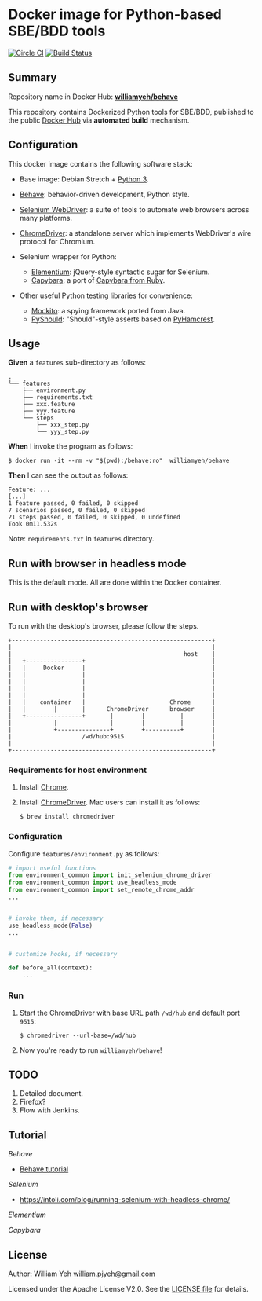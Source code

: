 Docker image for Python-based SBE/BDD tools
===


[![Circle CI](https://circleci.com/gh/William-Yeh/docker-behave.svg?style=shield)](https://circleci.com/gh/William-Yeh/docker-behave) [![Build Status](https://travis-ci.org/William-Yeh/docker-behave.svg?branch=master)](https://travis-ci.org/William-Yeh/docker-behave)


## Summary

Repository name in Docker Hub: **[williamyeh/behave](https://hub.docker.com/r/williamyeh/behave/)**

This repository contains Dockerized Python tools for SBE/BDD, published to the public [Docker Hub](https://hub.docker.com/) via **automated build** mechanism.


## Configuration

This docker image contains the following software stack:

- Base image: Debian Stretch + [Python 3](https://hub.docker.com/_/python/).

- [Behave](https://pypi.python.org/pypi/behave): behavior-driven development, Python style.

- [Selenium WebDriver](http://www.seleniumhq.org/projects/webdriver/): a suite of tools to automate web browsers across many platforms.

- [ChromeDriver](https://sites.google.com/a/chromium.org/chromedriver/): a standalone server which implements WebDriver's wire protocol for Chromium.

- Selenium wrapper for Python:
  - [Elementium](https://github.com/actmd/elementium): jQuery-style syntactic sugar for Selenium.
  - [Capybara](https://elliterate.github.io/capybara.py/): a port of [Capybara from Ruby](https://en.wikipedia.org/wiki/Capybara_(software)).

- Other useful Python testing libraries for convenience:
  - [Mockito](http://mockito-python.readthedocs.io/en/latest/): a spying framework ported from Java.
  - [PyShould](https://github.com/drslump/pyshould): "Should"-style asserts based on [PyHamcrest](https://github.com/hamcrest/PyHamcrest).




## Usage


**Given** a `features` sub-directory as follows:

```
.
└── features
    ├── environment.py
    ├── requirements.txt
    ├── xxx.feature
    ├── yyy.feature
    └── steps
        ├── xxx_step.py
        └── yyy_step.py
```

**When** I invoke the program as follows:

```
$ docker run -it --rm -v "$(pwd):/behave:ro"  williamyeh/behave
```

**Then** I can see the output as follows:

```
Feature: ...
[...]
1 feature passed, 0 failed, 0 skipped
7 scenarios passed, 0 failed, 0 skipped
21 steps passed, 0 failed, 0 skipped, 0 undefined
Took 0m11.532s
```


Note: `requirements.txt` in `features` directory.


## Run with browser in headless mode

This is the default mode.  All are done within the Docker container.


## Run with desktop's browser

To run with the desktop's browser, please follow the steps.

```
+---------------------------------------------------------+
|                                                         |
|                                                 host    |
|   +----------------+                                    |
|   |     Docker     |                                    |
|   |                |                                    |
|   |                |                                    |
|   |                |                                    |
|   |                |                                    |
|   |    container   |                        Chrome      |
|   |        |       |      ChromeDriver      browser     |
|   +----------------+       |        |          |        |
|            |               |        |          |        |
|            +---------------+        +----------+        |
|                    /wd/hub:9515                         |
|                                                         |
+---------------------------------------------------------+
```


### Requirements for host environment

1. Install [Chrome](https://www.google.com.tw/chrome/browser/desktop/).

2. Install [ChromeDriver](https://sites.google.com/a/chromium.org/chromedriver/). Mac users can install it as follows:

   ```
   $ brew install chromedriver
   ```


### Configuration

Configure `features/environment.py` as follows:

```python
# import useful functions
from environment_common import init_selenium_chrome_driver
from environment_common import use_headless_mode
from environment_common import set_remote_chrome_addr
...


# invoke them, if necessary
use_headless_mode(False)
...


# customize hooks, if necessary

def before_all(context):
    ...
```


### Run

1. Start the ChromeDriver with base URL path `/wd/hub` and default port `9515`:

   ```
   $ chromedriver --url-base=/wd/hub
   ```

2. Now you're ready to run `williamyeh/behave`!


## TODO

1. Detailed document.
2. Firefox?
3. Flow with Jenkins.



## Tutorial

*Behave*

 - [Behave tutorial](https://pythonhosted.org/behave/tutorial.html)


*Selenium*

- https://intoli.com/blog/running-selenium-with-headless-chrome/


*Elementium*





*Capybara*




## License

Author: William Yeh <william.pjyeh@gmail.com>

Licensed under the Apache License V2.0. See the [LICENSE file](LICENSE) for details.
